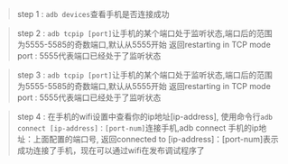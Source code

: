 >step 1 : `adb devices`查看手机是否连接成功

>step 2 : `adb tcpip [port]`让手机的某个端口处于监听状态,端口后的范围为5555-5585的奇数端口,默认从5555开始
返回restarting in TCP mode port : 5555代表端口已经处于了监听状态

>step 3 : `adb tcpip [port]`让手机的某个端口处于监听状态,端口后的范围为5555-5585的奇数端口,默认从5555开始
返回restarting in TCP mode port : 5555代表端口已经处于了监听状态

>step 4 : 在手机的wifi设置中查看你的ip地址[ip-address],
使用命令行`adb connect [ip-address]：[port-num]`连接手机,adb connect 手机的ip地址：上面配置的端口号,
返回connected to [ip-address]：[port-num]表示成功连接了手机，现在可以通过wifi在发布调试程序了